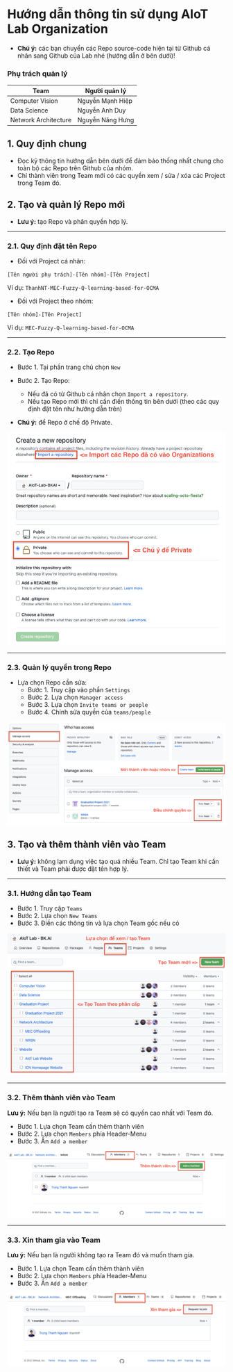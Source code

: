 # Hướng dẫn thông tin sử dụng AIoT Lab Organization
* **Chú ý:** các bạn chuyển các Repo source-code hiện tại từ Github cá nhân sang Github của Lab nhé (hướng dẫn ở bên dưới)!

### Phụ trách quản lý
| Team | Người quản lý |
| ----------- | ----------- |
| Computer Vision | Nguyễn Mạnh Hiệp |
| Data Science | Nguyễn Anh Duy |
| Network Architecture | Nguyễn Năng Hưng |

## 1. Quy định chung 
- Đọc kỹ thông tin hướng dẫn bên dưới để đảm bảo thống nhất chung cho toàn bộ các Repo trên Github của nhóm.
- Chỉ thành viên trong Team mới có các quyền xem / sửa / xóa các Project trong Team đó.

## 2. Tạo và quản lý Repo mới
- **Lưu ý:** tạo Repo và phân quyền hợp lý.

---
### 2.1. Quy định đặt tên Repo
* Đối với Project cá nhân:

```
[Tên người phụ trách]-[Tên nhóm]-[Tên Project]
```
Ví dụ: `ThanhNT-MEC-Fuzzy-Q-learning-based-for-OCMA`

* Đối với Project theo nhóm:

```
[Tên nhóm]-[Tên Project]
```
Ví dụ: `MEC-Fuzzy-Q-learning-based-for-OCMA`

---
### 2.2. Tạo Repo 

- Bước 1. Tại phần trang chủ chọn `New`
- Bước 2. Tạo Repo:
	- Nếu đã có từ Github cá nhân chọn `Import a repository`.
	- Nếu tạo Repo mới thì chỉ cần điền thông tin bên dưới (theo các quy định đặt tên như hướng dẫn trên)

- **Chú ý:** để Repo ở chế độ Private.

![](images/create-new-repo.png)

---
### 2.3. Quản lý quyền trong Repo
- Lựa chọn Repo cần sửa:
	- Bước 1. Truy cập vào phần `Settings`
	- Bước 2. Lựa chọn `Manager access`
	- Bước 3. Lựa chọn `Invite teams or people`
	- Bước 4. Chỉnh sửa quyền của `teams/people`

![](images/manager-access.png)

## 3. Tạo và thêm thành viên vào Team 

- **Lưu ý:** không lạm dụng việc tạo quá nhiều Team. Chỉ tạo Team khi cần thiết và Team phải được đặt tên hợp lý.

---
### 3.1. Hướng dẫn tạo Team
- Bước 1. Truy cập `Teams`
- Bước 2. Lựa chọn `New Teams` 
- Bước 3. Điền các thông tin và lựa chọn Team gốc nếu có

![](images/team.png)

---
### 3.2. Thêm thành viên vào Team 
**Lưu ý:** Nếu bạn là người tạo ra Team sẽ có quyền cao nhất với Team đó.

- Bước 1. Lựa chọn Team cần thêm thành viên
- Bước 2. Lựa chọn `Members` phía Header-Menu 
- Bước 3. Ấn `Add a member`

![](images/add-people-team.png)

---
### 3.3. Xin tham gia vào Team 
**Lưu ý:** Nếu bạn là người không tạo ra Team đó và muốn tham gia.

- Bước 1. Lựa chọn Team cần thêm thành viên
- Bước 2. Lựa chọn `Members` phía Header-Menu 
- Bước 3. Ấn `Add a member`

![](images/request-join-team.png)

